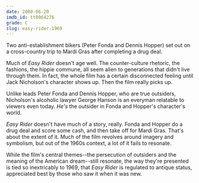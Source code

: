 ```yaml
---
date: 2008-06-20
imdb_id: tt0064276
grade: C
slug: easy-rider-1969
---
```


Two anti-establishment bikers (Peter Fonda and Dennis Hopper) set out on a cross-country trip to Mardi Gras after completing a drug deal.

Much of _Easy Rider_ doesn't age well. The counter-culture rhetoric, the fashions, the hippie commune, all seem alien to generations that didn't live through them. In fact, the whole film has a certain disconnected feeling until Jack Nicholson's character shows up. Then the film really picks up.

Unlike leads Peter Fonda and Dennis Hopper, who are true outsiders, Nicholson's alcoholic lawyer George Hanson is an everyman relatable to viewers even today. _He's_ the outsider in Fonda and Hopper's character's world.

_Easy Rider_ doesn't have much of a story, really. Fonda and Hopper do a drug deal and score some cash, and then take off for Mardi Gras. That's about the extent of it. Much of the film revolves around imagery and symbolism, but out of the 1960s context, a lot of it fails to resonate.

While the film's central themes--the persecution of outsiders and the meaning of the American dream--still resonate, the way they're presented is tied so inextricably to 1969, that _Easy Rider_ is regulated to antique status, appreciated best by those who saw it when it was new.

